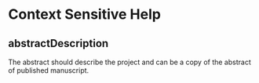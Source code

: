 # Context Sensitive Help

## abstractDescription

The abstract should describe the project and can be a copy of the abstract of published manuscript.


